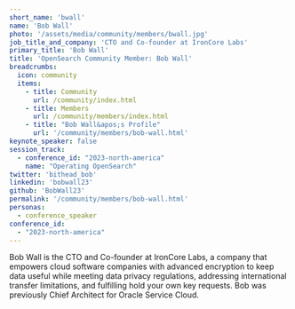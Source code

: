 ```yaml
---
short_name: 'bwall'
name: 'Bob Wall'
photo: '/assets/media/community/members/bwall.jpg'
job_title_and_company: 'CTO and Co-founder at IronCore Labs'
primary_title: 'Bob Wall'
title: 'OpenSearch Community Member: Bob Wall'
breadcrumbs:
  icon: community
  items:
    - title: Community
      url: /community/index.html
    - title: Members
      url: /community/members/index.html
    - title: "Bob Wall&apos;s Profile"
      url: '/community/members/bob-wall.html'
keynote_speaker: false
session_track: 
  - conference_id: "2023-north-america"
    name: "Operating OpenSearch"
twitter: 'bithead_bob'
linkedin: 'bobwall23'
github: 'BobWall23'
permalink: '/community/members/bob-wall.html'
personas:
  - conference_speaker
conference_id:
  - "2023-north-america"
---
```


Bob Wall is the CTO and Co-founder at IronCore Labs, a company that empowers cloud software companies with advanced encryption to keep data useful while meeting data privacy regulations, addressing international transfer limitations, and fulfilling hold your own key requests. Bob was previously Chief Architect for Oracle Service Cloud.

